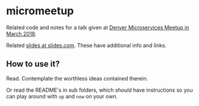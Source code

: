 # micromeetup

Related code and notes for a talk given at [Denver Microservices Meetup in March 2018](https://www.meetup.com/DenverMicroservices/events/246455389/).

Related [slides at slides.com](https://slides.com/virtualandy/upnow/). These have additional info and links.

## How to use it?

Read. Contemplate the worthless ideas contained therein. 

Or read the README's in sub folders, which _should_ have instructions so you can play around with `up` and `now` on your own.

